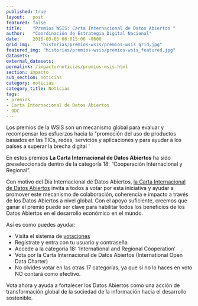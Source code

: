 ```yaml
---
published: true
layout:   post
featured: false
title:    "Premios WSIS: Carta Internacional de Datos Abiertos "
author:   "Coordinación de Estrategia Digital Nacional"
date:     2016-03-05 08:015:00 -0600
grid_img:    "historias/premios-wsis/premios-wsis_grid.jpg"
featured_img: "historias/premios-wsis/premios-wsis_featured.jpg"
datasets:
external_datasets:
permalink: /impacto/noticias/premios-wsis.html
section: impacto
sub_section: noticias
category: noticias
category_title: Noticias
tags:
- premios
- Carta Internacional de Datos Abiertos
- ODC
---
```


Los premios de la WSIS son un mecanismo global para evaluar y recompensar los esfuerzos hacia la "promoción del uso de productos basados en las TICs, redes, servicios y aplicaciones y para ayudar a los países a superar la brecha digital '

En estos premios **La Carta Internacional de Datos Abiertos** ha sido preseleccionada dentro de la categoría 18: “Cooperación Internacional y Regional”.

Con motivo del Día Internacional de Datos Abiertos, [la Carta Internacional de Datos Abiertos](http://opendatacharter.net/) invita a todos a votar por esta iniciativa y ayudar a promover este mecanismo de colaboración, coherencia e impacto a través de los Datos Abiertos a nivel global.  Con el apoyo suficiente, creemos que ganar el premio puede ser clave para habilitar todos los beneficios de los Datos Abiertos en el desarrollo económico en el mundo.

Así es como puedes ayudar:

* Visita el  sistema de [votaciones](http://groups.itu.int/stocktaking/WSISPrizes/WSISPrizes2016/Voting.aspx)
* Regístrate y entra con tu usuario y contraseña
* Accede a la categoria 18:  ‘International and Regional Cooperation’
* Vota por la Carta Internacional de Datos Abiertos (International Open Data Charter)
* No olvides votar en las otras 17 categorías, ya que si no lo haces en voto NO contará como efectivo.

Vota ahora y ayuda a fortalecer los Datos Abiertos como una acción de transformación global de la sociedad de la información hacia el desarrollo sostenible.
